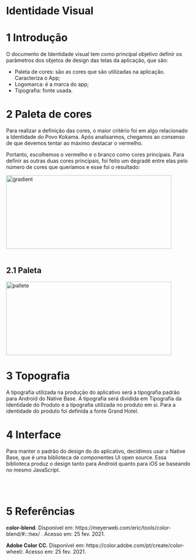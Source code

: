 # Identidade Visual


# 1 Introdução

<p> O documento de Identidade visual tem como principal objetivo definir os parâmetros dos objetos de design das telas da aplicação, que são:
<ul>
<li>Paleta de cores: são as cores que são utilizadas na aplicação. Caracteriza o App; </li>
<li>Logomarca: é a marca do app;</li>
<li>Tipografia: fonte usada.</li>
</ul>
</p>

# 2 Paleta de cores

<p>Para realizar  a definição das cores, o maior critério foi em algo relacionado a Identidade do Povo Kokama. Após analisarmos, chegamos ao consenso de que devemos tentar ao máximo destacar o vermelho.</p>

<p>Portanto, escolhemos o vermelho e o branco como cores principais. Para definir as outras duas cores principais, foi feito um degradê entre elas pelo número de cores que queríamos e esse foi o resultado:</p>

<img src="https://github.com/fga-eps-mds/EPS-2020-2-G3/blob/visual-identity/docs/product/images/palette.png" alt="gradient" width= 450 height=200>
<br></br>


## 2.1 Paleta 

<img src="https://github.com/fga-eps-mds/EPS-2020-2-G3/blob/visual-identity/docs/product/images/gradient.png" alt="pallete" width= 450 height=200>


# 3 Topografia

<p>A tipografia utilizada na produção do aplicativo será a tipografia padrão para Android do Native Base. A tipografia será dividida em Tipografia da Identidade do Produto e a tipografia utilizada no produto em si. Para a identidade do produto foi definida a fonte Grand Hotel.</p>


# 4 Interface

<p>Para manter o padrão do design do do aplicativo, decidimos usar o Native Base, que é uma biblioteca de componentes UI open source. Essa biblioteca produz o design tanto para Android quanto para iOS se baseando no mesmo JavaScript.</p>
<br></br>

# 5 Referências
<p><b>color-blend</b>. Disponível em: https://meyerweb.com/eric/tools/color-blend/#:::hex/ . Acesso em: 25 fev. 2021.</p>

<p><b>Adobe Color CC</b>. Disponível em: https://color.adobe.com/pt/create/color-wheel/. Acesso em: 25 fev. 2021.</p>
